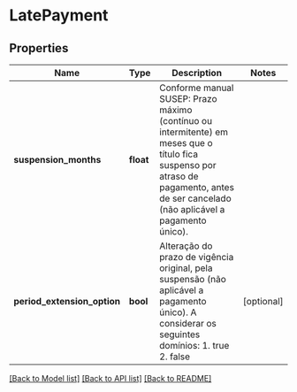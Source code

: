 # LatePayment

## Properties
Name | Type | Description | Notes
------------ | ------------- | ------------- | -------------
**suspension_months** | **float** | Conforme manual SUSEP: Prazo máximo (contínuo ou intermitente) em meses que o título fica suspenso por atraso de pagamento, antes de ser cancelado (não aplicável a pagamento único). | 
**period_extension_option** | **bool** | Alteração do prazo de vigência original, pela suspensão (não aplicável a pagamento único). A considerar os seguintes domínios: 1. true 2. false  | [optional] 

[[Back to Model list]](../README.md#documentation-for-models) [[Back to API list]](../README.md#documentation-for-api-endpoints) [[Back to README]](../README.md)

